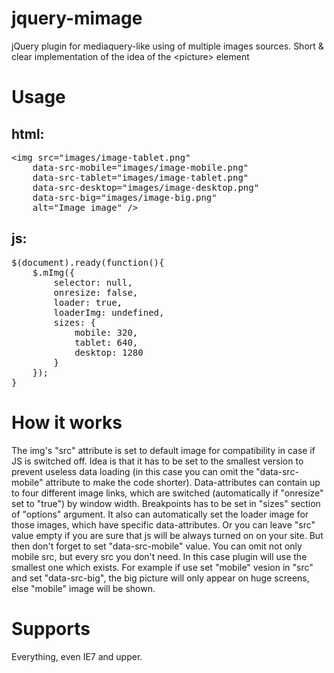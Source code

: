 jquery-mimage
=============

jQuery plugin for mediaquery-like using of multiple images sources. Short &amp; clear implementation of the idea of the &lt;picture> element

Usage
=====

html:
-----
<pre>&lt;img src="images/image-tablet.png" 
    data-src-mobile="images/image-mobile.png"
    data-src-tablet="images/image-tablet.png"
    data-src-desktop="images/image-desktop.png"
    data-src-big="images/image-big.png"
    alt="Image image" /></pre>

js:
---
<pre>$(document).ready(function(){
    $.mImg({
        selector: null,
        onresize: false,
        loader: true,
        loaderImg: undefined,
        sizes: {
            mobile: 320,
            tablet: 640,
            desktop: 1280
        }
    });
}</pre>

How it works
============
The img's "src" attribute is set to default image for compatibility in case if JS is switched off. Idea is that it has to be set to the smallest version to prevent useless data loading (in this case you can omit the "data-src-mobile" attribute to make the code shorter). Data-attributes can contain up to four different image links, which are switched (automatically if "onresize" set to "true") by window width. Breakpoints has to be set in "sizes" section of "options" argument. It also can automatically set the loader image for those images, which have specific data-attributes. Or you can leave "src" value empty if you are sure that js will be always turned on on your site. But then don't forget to set "data-src-mobile" value. You can omit not only mobile src, but every src you don't need. In this case plugin will use the smallest one which exists. For example if use set "mobile" vesion in "src" and set "data-src-big", the big picture will only appear on huge screens, else "mobile" image will be shown.

Supports
========
Everything, even IE7 and upper.
